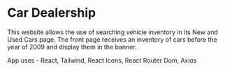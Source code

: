 # Car Dealership

This website allows the use of searching vehicle inventory in its New and Used Cars page. The front page receives an inventory of cars before the year of 2009 and display them in the banner.

App uses - React, Tailwind, React Icons, React Router Dom, Axios